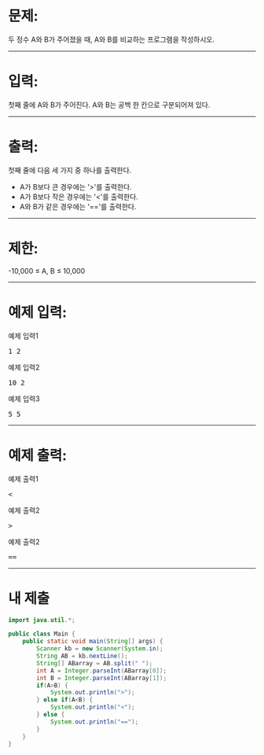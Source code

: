 # 문제: 
두 정수 A와 B가 주어졌을 때, A와 B를 비교하는 프로그램을 작성하시오.

---
# 입력: 
첫째 줄에 A와 B가 주어진다. A와 B는 공백 한 칸으로 구분되어져 있다.

---
# 출력: 
첫째 줄에 다음 세 가지 중 하나를 출력한다.

- A가 B보다 큰 경우에는 '>'를 출력한다.
- A가 B보다 작은 경우에는 '<'를 출력한다.
- A와 B가 같은 경우에는 '=='를 출력한다.

---
# 제한:
-10,000 ≤ A, B ≤ 10,000

---
# 예제 입력:

예제 입력1
<pre>
1 2
</pre>

예제 입력2
<pre>
10 2
</pre>

예제 입력3
<pre>
5 5
</pre>

---
# 예제 출력:

예제 출력1
<pre>
<
</pre>

예제 출력2
<pre>
>
</pre>

예제 출력2
<pre>
==
</pre>

---
# 내 제출
~~~java
import java.util.*;

public class Main {
	public static void main(String[] args) {
		Scanner kb = new Scanner(System.in);
		String AB = kb.nextLine();
		String[] ABarray = AB.split(" ");
		int A = Integer.parseInt(ABarray[0]);
		int B = Integer.parseInt(ABarray[1]);
		if(A>B) {
			System.out.println(">");
		} else if(A<B) {
			System.out.println("<");
		} else {
			System.out.println("==");
		}
	}
}
~~~
